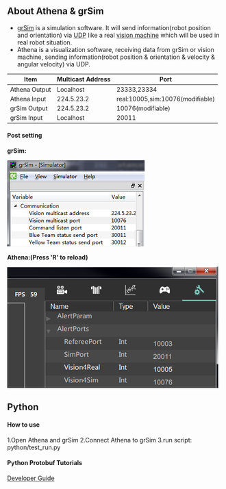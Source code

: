 ## About Athena & grSim
* [grSim](https://github.com/RoboCup-SSL/grSim) is a simulation software. It will send information(robot position and orientation) via [UDP](https://baike.baidu.com/item/UDP/571511?fr=aladdin) like a real [vision machine](https://github.com/RoboCup-SSL/ssl-vision) which will be used in real robot situation.
* Athena is a visualization software, receiving data from grSim or vision machine, sending information(robot position & orientation & velocity & angular velocity) via UDP.


| Item          | Multicast Address | Port                             |
| ------------- | ----------------- | -------------------------------- |
| Athena Output | Localhost         | 23333,23334                      |
| Athena Input  | 224.5.23.2        | real:10005,sim:10076(modifiable) |
| grSim Output  | 224.5.23.2        | 10076(modifiable)                |
| grSim Input   | Localhost         | 20011                            |

#### Post setting
**grSim:**

![grSim](./img/grSim.png)

**Athena:(Press 'R' to reload)**

![Athena](./img/Athena.png)

## Python
#### How to use
1.Open Athena and grSim
2.Connect Athena to grSim
3.run script: python/test_run.py

#### Python Protobuf Tutorials
[Developer Guide](https://developers.google.com/protocol-buffers/docs/pythontutorial)